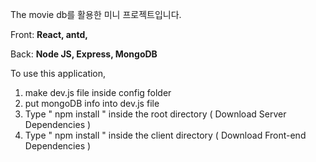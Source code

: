 The movie db를 활용한 미니 프로젝트입니다.

Front: **React, antd,** 

Back: **Node JS, Express, MongoDB**

To use this application, 

1. make dev.js file inside config folder 
2. put mongoDB info into dev.js file 
3. Type  " npm install " inside the root directory  ( Download Server Dependencies ) 
4. Type " npm install " inside the client directory ( Download Front-end Dependencies )
